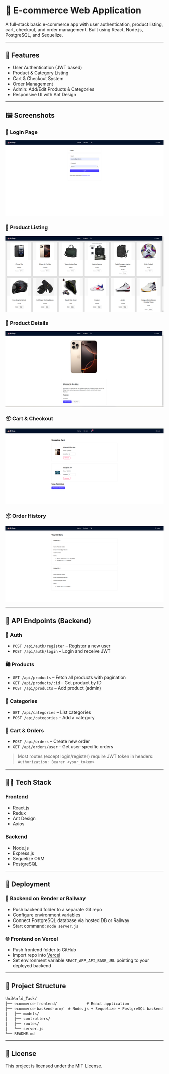 # 🛒 E-commerce Web Application

A full-stack basic e-commerce app with user authentication, product listing, cart, checkout, and order management. Built using React, Node.js, PostgreSQL, and Sequelize.

---

## 🚀 Features
- User Authentication (JWT based)
- Product & Category Listing
- Cart & Checkout System
- Order Management
- Admin: Add/Edit Products & Categories
- Responsive UI with Ant Design

---

## 🖼 Screenshots

### 🔐 Login Page
![Login Page](./screenshots/login.png)

### 🛒 Product Listing
![Products Page](./screenshots/products.png)

### 🛒 Product Details
![Products Details](./screenshots/productDetails.png)

### 📦 Cart & Checkout
![Cart Page](./screenshots/cart.png)

### 📦 Order History
![Cart Page](./screenshots/orders.png)



---

## 📘 API Endpoints (Backend)

### 🔐 Auth
- `POST /api/auth/register` – Register a new user  
- `POST /api/auth/login` – Login and receive JWT

### 🛍 Products
- `GET /api/products` – Fetch all products with pagination  
- `GET /api/products/:id` – Get product by ID  
- `POST /api/products` – Add product (admin)

### 📂 Categories
- `GET /api/categories` – List categories  
- `POST /api/categories` – Add a category

### 🛒 Cart & Orders
- `POST /api/orders` – Create new order  
- `GET /api/orders/user` – Get user-specific orders

> Most routes (except login/register) require JWT token in headers:  
`Authorization: Bearer <your_token>`

---

## 🧑‍💻 Tech Stack

### Frontend
- React.js
- Redux
- Ant Design
- Axios

### Backend
- Node.js
- Express.js
- Sequelize ORM
- PostgreSQL

---

## 🚢 Deployment

### 🔧 Backend on Render or Railway
- Push backend folder to a separate Git repo
- Configure environment variables
- Connect PostgreSQL database via hosted DB or Railway
- Start command: `node server.js`

### 🌐 Frontend on Vercel
- Push frontend folder to GitHub
- Import repo into [Vercel](https://vercel.com/)
- Set environment variable `REACT_APP_API_BASE_URL` pointing to your deployed backend

---

## 📂 Project Structure

```
UniWorld_Task/
├── ecommerce-frontend/             # React application
├── ecommerce-backend-orm/  # Node.js + Sequelize + PostgreSQL backend
│   ├── models/
│   ├── controllers/
│   ├── routes/
│   └── server.js
└── README.md
```

---

## 📝 License
This project is licensed under the MIT License.
